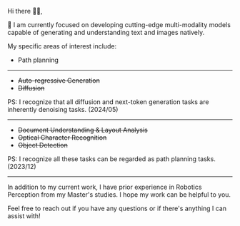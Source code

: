 
Hi there 👋🏻,

🔭 I am currently focused on developing cutting-edge multi-modality models capable of generating and understanding text and images natively.

My specific areas of interest include:
- Path planning

---

- ~~Auto-regressive Generation~~
- ~~Diffusion~~

PS: I recognize that all diffusion and next-token generation tasks are inherently denoising tasks. (2024/05)

---
- ~~Document Understanding & Layout Analysis~~
- ~~Optical Character Recognition~~
- ~~Object Detection~~

PS: I recognize all these tasks can be regarded as path planning tasks. (2023/12)

---



In addition to my current work, I have prior experience in Robotics Perception from my Master's studies. I hope my work can be helpful to you.


Feel free to reach out if you have any questions or if there's anything I can assist with!
